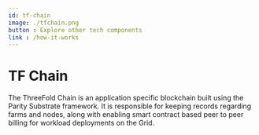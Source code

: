 ```yaml
---
id: tf-chain
image: ./tfchain.png
button : Explore other tech components
link : /how-it-works
---
```


# TF Chain

The ThreeFold Chain is an application specific blockchain built using the Parity Substrate framework. It is responsible for keeping records regarding farms and nodes, along with enabling smart contract based peer to peer billing for workload deployments on the Grid.
